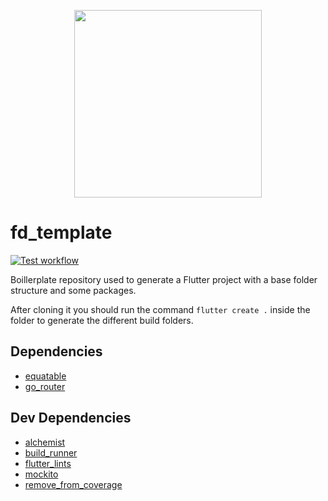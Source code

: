 <p align="center">
  <img src="https://i.imgur.com/Gd0Mh6y.png" height="300">
</p>

# fd_template

[![Test workflow](https://github.com/Floating-Dartists/fd_template/actions/workflows/tests.yml/badge.svg)](https://github.com/Floating-Dartists/fd_template/actions/workflows/tests.yml)

Boillerplate repository used to generate a Flutter project with a base folder structure and some packages.

After cloning it you should run the command `flutter create .` inside the folder to generate the different build folders.

## Dependencies

* [equatable](https://pub.dev/packages/equatable)
* [go_router](https://pub.dev/packages/go_router)

## Dev Dependencies

* [alchemist](https://pub.dev/packages/alchemist)
* [build_runner](https://pub.dev/packages/build_runner)
* [flutter_lints](https://pub.dev/packages/flutter_lints)
* [mockito](https://pub.dev/packages/mockito)
* [remove_from_coverage](https://pub.dev/packages/remove_from_coverage)
